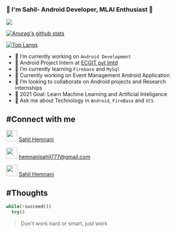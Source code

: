 ### 👲 I'm Sahil- Android Developer, MLAI Enthusiast 👋

![](https://media-exp1.licdn.com/dms/image/C5616AQHqHrulIrnEuQ/profile-displaybackgroundimage-shrink_350_1400/0/1609998768630?e=1617235200&v=beta&t=z5EE-3iPrFhzUerEKdfQtqwz9PgCNgayUY-rPTvT_hs)

[![Anurag's github stats](https://github-readme-stats.vercel.app/api?username=SahilHemnani777&show_icons=true&theme=radical)](https://github.com/anuraghazra/github-readme-stats)

[![Top Langs](https://github-readme-stats.vercel.app/api/top-langs/?username=SahilHemnani777&show_icons=true&theme=radical)](https://github.com/anuraghazra/github-readme-stats)


- 🔭 I’m currently working on `Android Development`
- 👲 Android Project Intern at [ECGIT pvt lmtd](https://www.ecgit.in/)
- 🌱 I’m currently learning `Firebase` and `MySql`
- 🤞 Currently working on Event Management Android Application 
- 👯 I’m looking to collaborate on Android projects and Research internships
- 🤔 2021 Goal: Learn Machine Learning and Artificial Inteligance
- 💬 Ask me about Technology in `Android`, `FireBase` and `VCS`

#Connect with me 
---
<img src="https://image.flaticon.com/icons/png/512/174/174857.png" data-canonical-src="https://image.flaticon.com/icons/png/512/174/174857.png" width="30" height="30" /> [Sahil Hemnani](https://www.linkedin.com/in/sahil-hemnani-8084b41a6/)

<img src="https://i.pinimg.com/originals/8f/c3/7b/8fc37b74b608a622588fbaa361485f32.png" data-canonical-src="https://i.pinimg.com/originals/8f/c3/7b/8fc37b74b608a622588fbaa361485f32.png" width="30" height="30" /> [hemnanisahil777@gmail.com](hemnanisahil777@gmail.com)

<img src="https://assets.stickpng.com/thumbs/580b57fcd9996e24bc43c53e.png" data-canonical-src="https://assets.stickpng.com/thumbs/580b57fcd9996e24bc43c53e.png" width="30" height="30" /> [Sahil Hemnani](https://twitter.com/sahil_hemnani)

#Thoughts
---
```python
while(!succeed())
  try()
```
>Don't work hard or smart, just work
